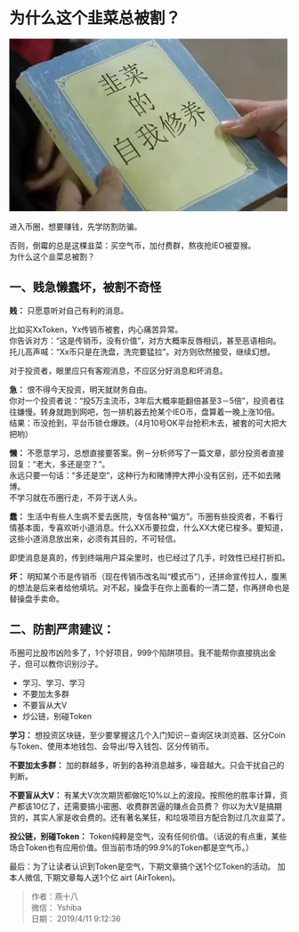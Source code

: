 # 为什么这个韭菜总被割？
![](./img/jiucai.jpg)

进入币圈，想要赚钱，先学防割防骗。

否则，倒霉的总是这棵韭菜：买空气币，加付费群，熬夜抢IEO被耍猴。  
为什么这个韭菜总被割？

## 一、贱急懒蠢坏，被割不奇怪
**贱：** 只愿意听对自己有利的消息。
  
比如买XxToken，Yx传销币被套，内心痛苦异常。  
你告诉对方：“这是传销币，没有价值”，对方大概率反唇相讥，甚至恶语相向。
托儿高声喊：“Xx币只是在洗盘，洗完要猛拉”。对方则欣然接受，继续幻想。  

对于投资者，眼里应只有客观消息，不应区分好消息和坏消息。

**急：** 恨不得今天投资，明天就财务自由。  
你对一个投资者说：“投5万主流币，3年后大概率能翻倍甚至3－5倍”，投资者往往嫌慢。转身就跑到网吧，包一排机器去抢某个IEO币，盘算着一晚上涨10倍。  
结果：币没抢到，平台币锁仓爆跌。（4月10号OK平台抢积木去，被套的可大把大把哟）

**懒：**  不愿意学习，总想直接要答案。例－分析师写了一篇文章，部分投资者直接回复：“老大，多还是空？”。  
永远只要一句话：“多还是空”，这种行为和赌博押大押小没有区别，还不如去赌博。  
不学习就在币圈行走，不异于送人头。

**蠢：** 生活中有些人生病不爱去医院，专信各种“偏方”。币圈有些投资者，不看行情基本面，专喜欢听小道消息。什么XX币要拉盘，什么XX大佬已梭多。要知道，这些小道消息放出来，必须有其目的，不可轻信。

即使消息是真的，传到终端用户耳朵里时，也已经过了几手，时效性已经打折扣。

**坏：** 明知某个币是传销币（现在传销币改名叫“模式币”），还拼命宣传拉人，腹黑的想法是后来者给他填坑。对不起，操盘手在你上面看的一清二楚，你再拼命也是替操盘手卖命。


## 二、防割严肃建议：
币圈可比股市凶险多了，1个好项目，999个陷阱项目。我不能帮你直接挑出金子，但可以教你识别沙子。

+ 学习、学习、学习
+ 不要加太多群
+ 不要盲从大V
+ 炒公链，别碰Token

**学习：** 想投资区块链，至少要掌握这几个入门知识－查询区块浏览器、区分Coin与Token、使用本地钱包、会导出/导入钱包、区分传销币。

**不要加太多群：** 加的群越多，听到的各种消息越多，噪音越大。只会干扰自己的判断。

**不要盲从大V：** 有某大V次次期货都做吃10%以上的波段。按照他的胜率计算，资产都该10亿了，还需要搞小密圈、收费群苦逼的赚点会员费？ 你以为大V是搞期货的，其实人家是收会费的。还有著名某狂，和垃圾项目方配合割过几次韭菜了。

**投公链，别碰Token：** Token纯粹是空气，没有任何价值。（话说的有点重，某些场合Token也有应用价值。但当前市场的99.9%的Token都是空气币。）

最后：为了让读者认识到Token是空气，下期文章搞个送1个亿Token的活动。
加本人微信, 下期文章每人送1个亿 airt (AirToken)。

> 作者：燕十八  
> 微信： Yshiba  
> 日期： 2019/4/11 9:12:36 
